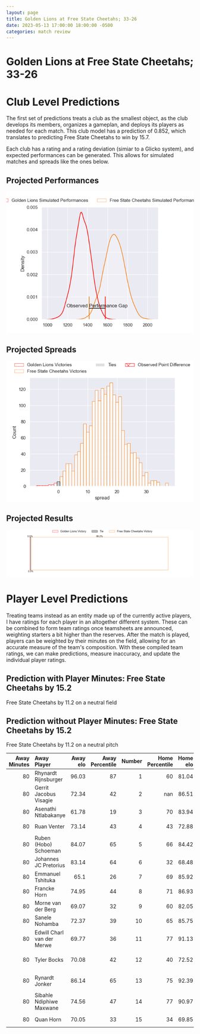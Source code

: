 ```yaml
---  
layout: page  
title: Golden Lions at Free State Cheetahs; 33-26  
date: 2023-05-13 17:00:00 18:00:00 -0500  
categories: match review  
---
```

# Golden Lions at Free State Cheetahs; 33-26

# Club Level Predictions


The first set of predictions treats a club as the smallest object, as the club develops its members, organizes a gameplan, and deploys its players as needed for each match. This club model has a prediction of 0.852, which translates to predicting Free State Cheetahs to win by 15.7.

Each club has a rating and a rating deviation (simiar to a Glicko system), and expected performances can be generated. This allows for simulated matches and spreads like the ones below.
## Projected Performances


![Projected Performances](plots/performances_2023-05-13-FreeStateCheetahs-GoldenLions.png)
## Projected Spreads


![Projected Spreads](plots/spreads_2023-05-13-FreeStateCheetahs-GoldenLions.png)
## Projected Results


![Projected Results](plots/resultbar_2023-05-13-FreeStateCheetahs-GoldenLions.png)
# Player Level Predictions


Treating teams instead as an entity made up of the currently active players, I have ratings for each player in an altogether different system. These can be combined to form team ratings once teamsheets are announced, weighting starters a bit higher than the reserves. After the match is played, players can be weighted by their minutes on the field, allowing for an accurate measure of the team's composition. With these compiled team ratings, we can make predictions, measure inaccuracy, and update the individual player ratings.
## Prediction with Player Minutes: Free State Cheetahs by 15.2


Free State Cheetahs by 11.2 on a neutral field
## Prediction without Player Minutes: Free State Cheetahs by 15.2


Free State Cheetahs by 11.2 on a neutral pitch



|   Away Minutes | Away Player                |   Away elo |   Away Percentile |   Number |   Home Percentile |   Home elo | Home Player              |   Home Minutes |
|---------------:|:---------------------------|-----------:|------------------:|---------:|------------------:|-----------:|:-------------------------|---------------:|
|             80 | Rhynardt Rijnsburger       |      96.03 |                87 |        1 |                60 |      81.04 | Schalk Ferreira          |             80 |
|             80 | Gerrit Jacobus Visagie     |      72.34 |                42 |        2 |               nan |      86.51 | Louis van der Westhuizen |             80 |
|             80 | Asenathi Ntlabakanye       |      61.78 |                19 |        3 |                70 |      83.94 | Hencus van Wyk           |             80 |
|             80 | Ruan Venter                |      73.14 |                43 |        4 |                43 |      72.88 | Rynier Mark Bernardo     |             80 |
|             80 | Ruben (Hobo) Schoeman      |      84.07 |                65 |        5 |                66 |      84.42 | Victor Kutlwano Sekekete |             80 |
|             80 | Johannes JC Pretorius      |      83.14 |                64 |        6 |                32 |      68.48 | Gideon van der Merwe     |             80 |
|             80 | Emmanuel Tshituka          |      65.1  |                26 |        7 |                69 |      85.92 | Sibabalo Qoma            |             80 |
|             80 | Francke Horn               |      74.95 |                44 |        8 |                71 |      86.93 | George Cronje            |             80 |
|             80 | Morne van der Berg         |      69.07 |                32 |        9 |                60 |      82.05 | Ruan Pienaar             |             80 |
|             80 | Sanele Nohamba             |      72.37 |                39 |       10 |                65 |      85.75 | Reinhardt Fortuin        |             80 |
|             80 | Edwill Charl van der Merwe |      69.77 |                36 |       11 |                77 |      91.13 | Munier Hartzenberg       |             80 |
|             80 | Tyler Bocks                |      70.08 |                42 |       12 |                40 |      72.52 | Robert Thompson Ebersohn |             80 |
|             80 | Rynardt Jonker             |      86.14 |                65 |       13 |                75 |      92.39 | David Benjamin Brits     |             80 |
|             80 | Sibahle Ndiphiwe Maxwane   |      74.56 |                47 |       14 |                77 |      90.97 | Daniel Kasende Kalepula  |             80 |
|             80 | Quan Horn                  |      70.05 |                33 |       15 |                34 |      69.85 | Evardi Boshoff           |             80 |

